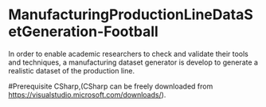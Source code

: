# ManufacturingProductionLineDataSetGeneration-Football
In order to enable academic researchers to check and validate their tools and techniques, a manufacturing dataset generator is develop to generate a realistic dataset of the production line. 

#Prerequisite
CSharp,(CSharp can be freely downloaded from https://visualstudio.microsoft.com/downloads/).
